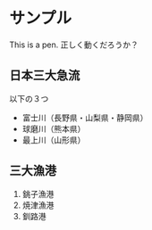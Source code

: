 # サンプル
This is a pen.
正しく動くだろうか？

## 日本三大急流

以下の３つ

* 富士川（長野県・山梨県・静岡県）
* 球磨川（熊本県）
* 最上川（山形県）

## 三大漁港

1. 銚子漁港
2. 焼津漁港
3. 釧路港
